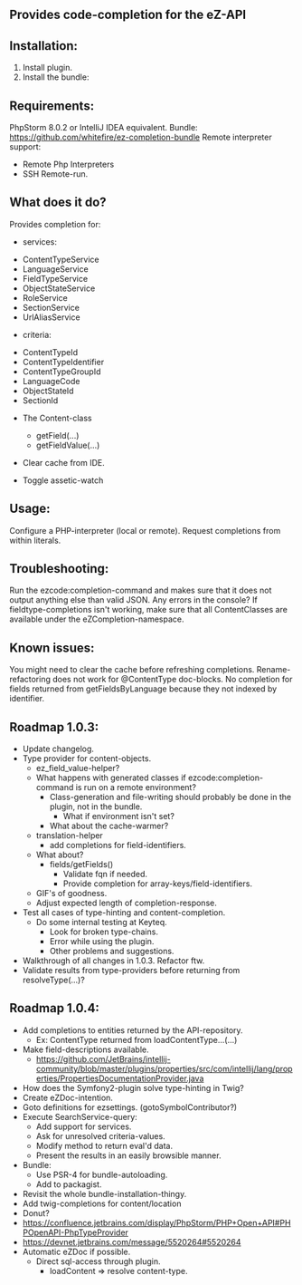 Provides code-completion for the eZ-API
---------------------------------------

Installation:
-------------
1. Install plugin.
2. Install the bundle:

Requirements:
-------------
PhpStorm 8.0.2 or IntelliJ IDEA equivalent.
Bundle: https://github.com/whitefire/ez-completion-bundle
Remote interpreter support:
 - Remote Php Interpreters
 - SSH Remote-run.

What does it do?
----------------
Provides completion for:

* services:
 - ContentTypeService
 - LanguageService
 - FieldTypeService
 - ObjectStateService
 - RoleService
 - SectionService
 - UrlAliasService

* criteria:
 - ContentTypeId
 - ContentTypeIdentifier
 - ContentTypeGroupId
 - LanguageCode
 - ObjectStateId
 - SectionId

* The Content-class
    - getField(...)
    - getFieldValue(...)

* Clear cache from IDE.
* Toggle assetic-watch

Usage:
------
Configure a PHP-interpreter (local or remote).
Request completions from within literals.

Troubleshooting:
----------------
Run the ezcode:completion-command and makes sure that it does not output anything else than valid JSON.
Any errors in the console?
If fieldtype-completions isn't working, make sure that all ContentClasses are available under the eZCompletion-namespace.

Known issues:
-------------
You might need to clear the cache before refreshing completions.
Rename-refactoring does not work for @ContentType doc-blocks.
No completion for fields returned from getFieldsByLanguage because they not indexed by identifier.

Roadmap 1.0.3:
--------------
* Update changelog.
* Type provider for content-objects.
    - ez_field_value-helper?
    - What happens with generated classes if ezcode:completion-command is run on a remote environment?
        - Class-generation and file-writing should probably be done in the plugin, not in the bundle.
            - What if environment isn't set?
        - What about the cache-warmer?
    - translation-helper
        - add completions for field-identifiers.
    - What about?
        - fields/getFields()
            - Validate fqn if needed.
            - Provide completion for array-keys/field-identifiers.
    - GIF's of goodness.
    - Adjust expected length of completion-response.
* Test all cases of type-hinting and content-completion.
    - Do some internal testing at Keyteq.
        - Look for broken type-chains.
        - Error while using the plugin.
        - Other problems and suggestions.
* Walkthrough of all changes in 1.0.3. Refactor ftw.
* Validate results from type-providers before returning from resolveType(...)?

Roadmap 1.0.4:
--------------
* Add completions to entities returned by the API-repository.
    - Ex: ContentType returned from loadContentType...(...)
* Make field-descriptions available.
    - https://github.com/JetBrains/intellij-community/blob/master/plugins/properties/src/com/intellij/lang/properties/PropertiesDocumentationProvider.java
* How does the Symfony2-plugin solve type-hinting in Twig?
* Create eZDoc-intention.
* Goto definitions for ezsettings. (gotoSymbolContributor?)
* Execute SearchService-query:
    - Add support for services.
    - Ask for unresolved criteria-values.
    - Modify method to return eval'd data.
    - Present the results in an easily browsible manner.
* Bundle:
    - Use PSR-4 for bundle-autoloading.
    - Add to packagist.
* Revisit the whole bundle-installation-thingy.
* Add twig-completions for content/location
* Donut?
* https://confluence.jetbrains.com/display/PhpStorm/PHP+Open+API#PHPOpenAPI-PhpTypeProvider
* https://devnet.jetbrains.com/message/5520264#5520264
* Automatic eZDoc if possible.
    - Direct sql-access through plugin.
        - loadContent => resolve content-type.

